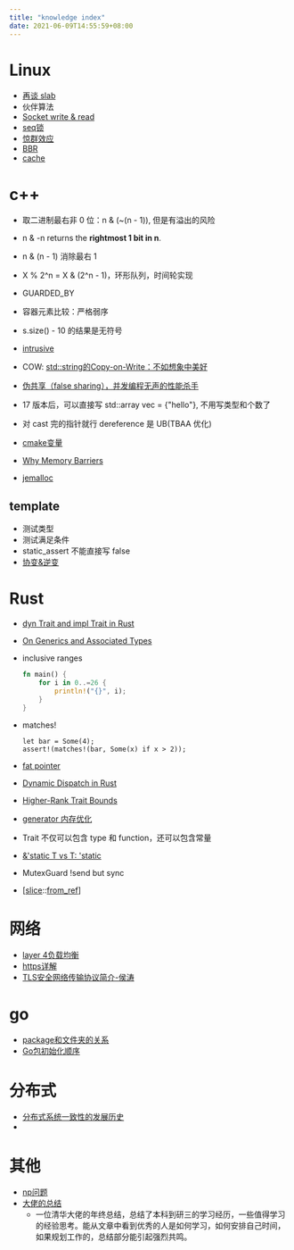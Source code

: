 ```yaml
---
title: "knowledge index"
date: 2021-06-09T14:55:59+08:00
---
```


# Linux

- [再谈 slab](https://zhuanlan.zhihu.com/p/61457076)
- 伙伴算法
- [Socket write & read](https://www.cnblogs.com/junneyang/p/6126635.html)
- [seq锁](https://zhuanlan.zhihu.com/p/364044850)
- [惊群效应](https://blog.csdn.net/lyztyycode/article/details/78648798)
- [BBR](https://www.bilibili.com/video/BV1h64y1x72H?spm_id_from=333.999.0.0)
- [cache](http://www.wowotech.net/memory_management/458.html)

# c++

- 取二进制最右非 0 位：n & (~(n - 1)), 但是有溢出的风险

- n & -n returns the **rightmost 1 bit in n**.

- n & (n - 1) 消除最右 1

- X % 2^n = X & (2^n - 1)，环形队列，时间轮实现

- GUARDED_BY

- 容器元素比较：严格弱序

- s.size() - 10 的结果是无符号

- [intrusive](https://stackoverflow.com/questions/5004162/what-does-it-mean-for-a-data-structure-to-be-intrusive)

- COW: [std::string的Copy-on-Write：不如想象中美好](https://www.cnblogs.com/promise6522/archive/2012/03/22/2412686.html)

- [伪共享（false sharing），并发编程无声的性能杀手](https://www.cnblogs.com/cyfonly/p/5800758.html)

- 17 版本后，可以直接写 std::array vec = {"hello"}, 不用写类型和个数了

- 对 cast 完的指针就行 dereference 是 UB(TBAA 优化)

- [cmake变量](https://mp.weixin.qq.com/s?__biz=MzU1OTgxNDY0Ng==&mid=2247483723&idx=1&sn=c9569b2ba072a6c32c231199a18be699&chksm=fc10c3d2cb674ac4c44f7c834b4a238e0f95363b99d206650bf161be749cebf1ba08c0da7354&token=2028512086&lang=zh_CN#rd)

- [Why Memory Barriers](http://www.wowotech.net/kernel_synchronization/Why-Memory-Barriers.html)

- [jemalloc](https://mp.weixin.qq.com/s/fB0IILuBBuk_YrKNjW_3Ag)

## template 

- 测试类型
- 测试满足条件
- static_assert 不能直接写 false
- [协变&逆变](https://www.jianshu.com/p/db76a8b08694)

# Rust

- [dyn Trait and impl Trait in Rust](https://www.ncameron.org/blog/dyn-trait-and-impl-trait-in-rust/)

- [On Generics and Associated Types](https://blog.thomasheartman.com/posts/on-generics-and-associated-types)

- inclusive ranges

  ```rust
  fn main() {
      for i in 0..=26 {
          println!("{}", i);
      }
  }
  ```

- matches!

  ```
  let bar = Some(4);
  assert!(matches!(bar, Some(x) if x > 2));
  ```
  
- [fat pointer](https://guihao-liang.github.io/2020/06/06/fat-pointer) 

- [Dynamic Dispatch in Rust](https://alschwalm.com/blog/static/2017/03/07/exploring-dynamic-dispatch-in-rust/)

- [Higher-Rank Trait Bounds](https://zhuanlan.zhihu.com/p/404574814)

- [generator 内存优化](https://tmandry.gitlab.io/blog/posts/optimizing-await-1/)

- Trait 不仅可以包含 type 和 function，还可以包含常量

- [&'static T vs T: 'static](https://doc.rust-lang.org/rust-by-example/scope/lifetime/static_lifetime.html)

- MutexGuard !send but sync

- [[slice](https://doc.rust-lang.org/std/slice/index.html)::[from_ref](https://doc.rust-lang.org/std/slice/fn.from_ref.html#)]

# 网络

- [layer 4负载均衡](https://www.nginx.com/resources/glossary/layer-4-load-balancing/)
- [https详解](https://segmentfault.com/a/1190000021494676)
- [TLS安全网络传输协议简介-侯涛](https://www.bilibili.com/video/BV184411777S)

# go

- [package和文件夹的关系](https://www.zhihu.com/question/60426831)
- [Go包初始化顺序](https://zhuanlan.zhihu.com/p/183044306)



# 分布式

- [分布式系统一致性的发展历史](https://danielw.cn/history-of-distributed-systems-1)
- 

# 其他

- [np问题](http://www.matrix67.com/blog/)
- [大佬的总结](https://tanxinyu.work/2021-annual-summary/)
  - 一位清华大佬的年终总结，总结了本科到研三的学习经历，一些值得学习的经验思考。能从文章中看到优秀的人是如何学习，如何安排自己时间，如果规划工作的，总结部分能引起强烈共鸣。
